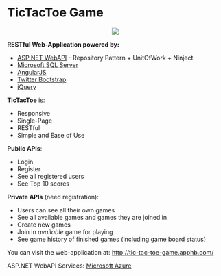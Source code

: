 TicTacToe Game
=========

<p align="center"><a href="http://tic-tac-toe-game.apphb.com/" target="_blank"><img src="https://raw.githubusercontent.com/flextry/Tic-Tac-Toe-RestAPI/master/images/TicTacToe-photo-logo.jpg?token=3677691__eyJzY29wZSI6IlJhd0Jsb2I6ZmxleHRyeS9UaWMtVGFjLVRvZS1SZXN0QVBJL21hc3Rlci9pbWFnZXMvVGljVGFjVG9lLXBob3RvLWxvZ28uanBnIiwiZXhwaXJlcyI6MTQxMjI3NzEyOX0%3D--2d0753cce00814897532f951d557f0996874b697" /></a></p>

**RESTful Web-Application powered by:**
- [ASP.NET WebAPI](http://www.asp.net/web-api) - Repository Pattern + UnitOfWork + Ninject
- [Microsoft SQL Server](http://www.microsoft.com/en-us/server-cloud/products/sql-server/)
- [AngularJS](https://angularjs.org/)
- [Twitter Bootstrap](http://getbootstrap.com/)
- [jQuery](http://jquery.com/)

**TicTacToe** is:
* Responsive
* Single-Page
* RESTful
* Simple and Ease of Use

**Public APIs**:
* Login
* Register
* See all registered users
* See Top 10 scores

**Private APIs** (need registration):
* Users can see all their own games
* See all available games and games they are joined in
* Create new games
* Join in _available_ game for playing
* See game history of finished games (including game board status)

You can visit the web-application at: http://tic-tac-toe-game.apphb.com/

ASP.NET WebAPI Services: [Microsoft Azure](http://tictactoe-services.azurewebsites.net/)
